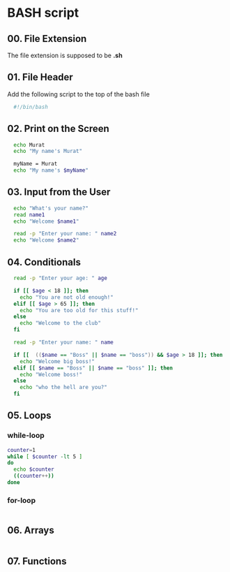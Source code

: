 # BASH script

## 00. File Extension
The file extension is supposed to be **.sh**

## 01. File Header
Add the following script to the top of the bash file
```Bash
  #!/bin/bash
```

## 02. Print on the Screen
```Bash
  echo Murat
  echo "My name's Murat"

  myName = Murat
  echo "My name's $myName"
```

## 03. Input from the User
```Bash
  echo "What's your name?"
  read name1
  echo "Welcome $name1"

  read -p "Enter your name: " name2
  echo "Welcome $name2"
```

## 04. Conditionals
```Bash
  read -p "Enter your age: " age

  if [[ $age < 18 ]]; then
    echo "You are not old enough!"
  elif [[ $age > 65 ]]; then
    echo "You are too old for this stuff!"
  else
    echo "Welcome to the club"
  fi

  read -p "Enter your name: " name

  if [[  (($name == "Boss" || $name == "boss")) && $age > 18 ]]; then
    echo "Welcome big boss!"
  elif [[ $name == "Boss" || $name == "boss" ]]; then
    echo "Welcome boss!"
  else
    echo "who the hell are you?"
  fi
```

## 05. Loops
  ### while-loop
  ```Bash
  counter=1
  while [ $counter -lt 5 ]
  do
    echo $counter
    ((counter++))
  done
  ```

  ### for-loop
  ```Bash

  ```

## 06. Arrays
```Bash

```

## 07. Functions
```Bash

```